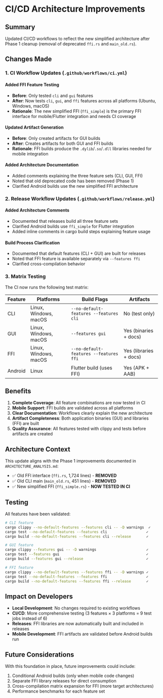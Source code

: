 # CI/CD Architecture Improvements

## Summary

Updated CI/CD workflows to reflect the new simplified architecture after Phase 1 cleanup (removal of deprecated `ffi.rs` and `main_old.rs`).

## Changes Made

### 1. CI Workflow Updates (`.github/workflows/ci.yml`)

#### Added FFI Feature Testing
- **Before**: Only tested `cli` and `gui` features
- **After**: Now tests `cli`, `gui`, and `ffi` features across all platforms (Ubuntu, Windows, macOS)
- **Rationale**: The new simplified FFI (`ffi_simple`) is the primary FFI interface for mobile/Flutter integration and needs CI coverage

#### Updated Artifact Generation
- **Before**: Only created artifacts for GUI builds
- **After**: Creates artifacts for both GUI and FFI builds
- **Rationale**: FFI builds produce the `.dylib`/`.so`/`.dll` libraries needed for mobile integration

#### Added Architecture Documentation
- Added comments explaining the three feature sets (CLI, GUI, FFI)
- Noted that old deprecated code has been removed (Phase 1)
- Clarified Android builds use the new simplified FFI architecture

### 2. Release Workflow Updates (`.github/workflows/release.yml`)

#### Added Architecture Comments
- Documented that releases build all three feature sets
- Clarified Android builds use `ffi_simple` for Flutter integration
- Added inline comments in cargo build steps explaining feature usage

#### Build Process Clarification
- Documented that default features (CLI + GUI) are built for releases
- Noted that FFI feature is available separately via `--features ffi`
- Clarified cross-compilation behavior

### 3. Matrix Testing

The CI now runs the following test matrix:

| Feature | Platforms | Build Flags | Artifacts |
|---------|-----------|-------------|-----------|
| CLI | Linux, Windows, macOS | `--no-default-features --features cli` | No (test only) |
| GUI | Linux, Windows, macOS | `--features gui` | Yes (binaries + docs) |
| FFI | Linux, Windows, macOS | `--no-default-features --features ffi` | Yes (libraries + docs) |
| Android | Linux | Flutter build (uses FFI) | Yes (APK + AAB) |

## Benefits

1. **Complete Coverage**: All feature combinations are now tested in CI
2. **Mobile Support**: FFI builds are validated across all platforms
3. **Clear Documentation**: Workflows clearly explain the new architecture
4. **Artifact Completeness**: Both application binaries (GUI) and libraries (FFI) are built
5. **Quality Assurance**: All features tested with clippy and tests before artifacts are created

## Architecture Context

This update aligns with the Phase 1 improvements documented in `ARCHITECTURE_ANALYSIS.md`:

- ✅ Old FFI interface (`ffi.rs`, 1,724 lines) - **REMOVED**
- ✅ Old CLI main (`main_old.rs`, 451 lines) - **REMOVED**
- ✅ New simplified FFI (`ffi_simple.rs`) - **NOW TESTED IN CI**

## Testing

All features have been validated:

```bash
# CLI feature
cargo clippy --no-default-features --features cli -- -D warnings  ✓
cargo test --no-default-features --features cli                  ✓
cargo build --no-default-features --features cli --release       ✓

# GUI feature  
cargo clippy --features gui -- -D warnings                       ✓
cargo test --features gui                                        ✓
cargo build --features gui --release                             ✓

# FFI feature
cargo clippy --no-default-features --features ffi -- -D warnings ✓
cargo test --no-default-features --features ffi                  ✓
cargo build --no-default-features --features ffi --release       ✓
```

## Impact on Developers

- **Local Development**: No changes required to existing workflows
- **CI/CD**: More comprehensive testing (3 features × 3 platforms = 9 test jobs instead of 6)
- **Releases**: FFI libraries are now automatically built and included in releases
- **Mobile Development**: FFI artifacts are validated before Android builds run

## Future Considerations

With this foundation in place, future improvements could include:

1. Conditional Android builds (only when mobile code changes)
2. Separate FFI library releases for direct consumption
3. Cross-compilation matrix expansion for FFI (more target architectures)
4. Performance benchmarks for each feature set
